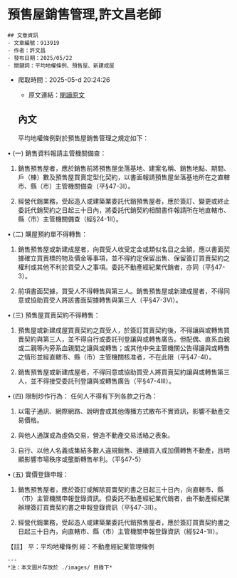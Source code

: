 # 預售屋銷售管理,許文昌老師
            

    ## 文章資訊
    - 文章編號：913919
    - 作者：許文昌
    - 發布日期：2025/05/22
    - 關鍵詞：平均地權條例、預售屋、新建成屋
- 爬取時間：2025-05-d 20:24:26
    - 原文連結：[閱讀原文](https://real-estate.get.com.tw/Columns/detail.aspx?no=913919)

    ## 內文
    平均地權條例對於預售屋銷售管理之規定如下：

• (一) 銷售資料報請主管機關備查：

1. 銷售預售屋者，應於銷售前將預售屋坐落基地、建案名稱、銷售地點、期間、戶（棟）數及預售屋買賣定型化契約，以書面報請預售屋坐落基地所在之直轄市、縣（市）主管機關備查（平§47-3I）。

2. 經營代銷業務，受起造人或建築業委託代銷預售屋者，應於簽訂、變更或終止委託代銷契約之日起三十日內，將委託代銷契約相關書件報請所在地直轄市、縣（市）主管機關備查（經§24-1II）。

• (二) 購屋預約單不得轉售：

1. 銷售預售屋或新建成屋者，向買受人收受定金或類似名目之金額，應以書面契據確立買賣標的物及價金等事項，並不得約定保留出售、保留簽訂買賣契約之權利或其他不利於買受人之事項。委託不動產經紀業代銷者，亦同（平§47-3）。

2. 前項書面契據，買受人不得轉售與第三人。銷售預售屋或新建成屋者，不得同意或協助買受人將該書面契據轉售與第三人（平§47-3VI）。

• (三) 預售屋買賣契約不得轉售：

1. 預售屋或新建成屋買賣契約之買受人，於簽訂買賣契約後，不得讓與或轉售買賣契約與第三人，並不得自行或委託刊登讓與或轉售廣告。但配偶、直系血親或二親等內旁系血親間之讓與或轉售；或其他中央主管機關公告得讓與或轉售之情形並經直轄市、縣（市）主管機關核准者，不在此限（平§47-4I）。

2. 銷售預售屋或新建成屋者，不得同意或協助買受人將買賣契約讓與或轉售第三人，並不得接受委託刊登讓與或轉售廣告（平§47-4III）。

• (四) 限制炒作行為： 任何人不得有下列各款之行為：

1. 以電子通訊、網際網路、說明會或其他傳播方式散布不實資訊，影響不動產交易價格。

2. 與他人通謀或為虛偽交易，營造不動產交易活絡之表象。

3. 自行、以他人名義或集結多數人違規銷售、連續買入或加價轉售不動產，且明顯影響市場秩序或壟斷轉售牟利。（平§47-5）

• (五) 實價登錄申報：

1. 銷售預售屋者，應於簽訂或解除買賣契約書之日起三十日內，向直轄市、縣（市）主管機關申報登錄資訊。但委託不動產經紀業代銷者，由不動產經紀業辦理簽訂買賣契約書之申報登錄資訊（平§47-3II）。

2. 經營代銷業務，受起造人或建築業委託代銷預售屋者，應於簽訂買賣契約書之日起三十日內，向直轄市、縣（市）主管機關申報登錄資訊（經§24-1II）。

【註】 平：平均地權條例 經：不動產經紀業管理條例

    ---
    *注：本文圖片存放於 ./images/ 目錄下*
    